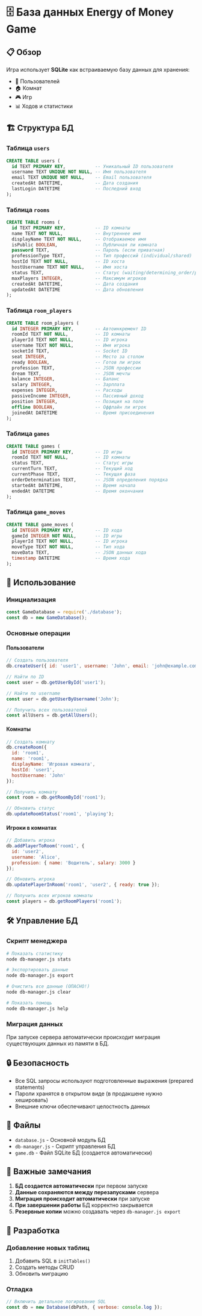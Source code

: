 # 🗄️ База данных Energy of Money Game

## 📋 Обзор

Игра использует **SQLite** как встраиваемую базу данных для хранения:
- 👥 Пользователей
- 🏠 Комнат
- 🎮 Игр
- 📊 Ходов и статистики

## 🏗️ Структура БД

### Таблица `users`
```sql
CREATE TABLE users (
  id TEXT PRIMARY KEY,           -- Уникальный ID пользователя
  username TEXT UNIQUE NOT NULL, -- Имя пользователя
  email TEXT UNIQUE NOT NULL,    -- Email пользователя
  createdAt DATETIME,            -- Дата создания
  lastLogin DATETIME             -- Последний вход
);
```

### Таблица `rooms`
```sql
CREATE TABLE rooms (
  id TEXT PRIMARY KEY,           -- ID комнаты
  name TEXT NOT NULL,            -- Внутреннее имя
  displayName TEXT NOT NULL,     -- Отображаемое имя
  isPublic BOOLEAN,              -- Публичная ли комната
  password TEXT,                 -- Пароль (если приватная)
  professionType TEXT,           -- Тип профессий (individual/shared)
  hostId TEXT NOT NULL,          -- ID хоста
  hostUsername TEXT NOT NULL,    -- Имя хоста
  status TEXT,                   -- Статус (waiting/determining_order/playing)
  maxPlayers INTEGER,            -- Максимум игроков
  createdAt DATETIME,            -- Дата создания
  updatedAt DATETIME             -- Дата обновления
);
```

### Таблица `room_players`
```sql
CREATE TABLE room_players (
  id INTEGER PRIMARY KEY,        -- Автоинкремент ID
  roomId TEXT NOT NULL,          -- ID комнаты
  playerId TEXT NOT NULL,        -- ID игрока
  username TEXT NOT NULL,        -- Имя игрока
  socketId TEXT,                 -- Socket ID
  seat INTEGER,                  -- Место за столом
  ready BOOLEAN,                 -- Готов ли игрок
  profession TEXT,               -- JSON профессии
  dream TEXT,                    -- JSON мечты
  balance INTEGER,               -- Баланс
  salary INTEGER,                -- Зарплата
  expenses INTEGER,              -- Расходы
  passiveIncome INTEGER,         -- Пассивный доход
  position INTEGER,              -- Позиция на поле
  offline BOOLEAN,               -- Оффлайн ли игрок
  joinedAt DATETIME              -- Время присоединения
);
```

### Таблица `games`
```sql
CREATE TABLE games (
  id INTEGER PRIMARY KEY,        -- ID игры
  roomId TEXT NOT NULL,          -- ID комнаты
  status TEXT,                   -- Статус игры
  currentTurn TEXT,              -- Текущий ход
  currentPhase TEXT,             -- Текущая фаза
  orderDetermination TEXT,       -- JSON определения порядка
  startedAt DATETIME,            -- Время начала
  endedAt DATETIME               -- Время окончания
);
```

### Таблица `game_moves`
```sql
CREATE TABLE game_moves (
  id INTEGER PRIMARY KEY,        -- ID хода
  gameId INTEGER NOT NULL,       -- ID игры
  playerId TEXT NOT NULL,        -- ID игрока
  moveType TEXT NOT NULL,        -- Тип хода
  moveData TEXT,                 -- JSON данных хода
  timestamp DATETIME             -- Время хода
);
```

## 🚀 Использование

### Инициализация
```javascript
const GameDatabase = require('./database');
const db = new GameDatabase();
```

### Основные операции

#### Пользователи
```javascript
// Создать пользователя
db.createUser({ id: 'user1', username: 'John', email: 'john@example.com' });

// Найти по ID
const user = db.getUserById('user1');

// Найти по username
const user = db.getUserByUsername('John');

// Получить всех пользователей
const allUsers = db.getAllUsers();
```

#### Комнаты
```javascript
// Создать комнату
db.createRoom({
  id: 'room1',
  name: 'room1',
  displayName: 'Игровая комната',
  hostId: 'user1',
  hostUsername: 'John'
});

// Получить комнату
const room = db.getRoomById('room1');

// Обновить статус
db.updateRoomStatus('room1', 'playing');
```

#### Игроки в комнатах
```javascript
// Добавить игрока
db.addPlayerToRoom('room1', {
  id: 'user2',
  username: 'Alice',
  profession: { name: 'Водитель', salary: 3000 }
});

// Обновить игрока
db.updatePlayerInRoom('room1', 'user2', { ready: true });

// Получить всех игроков комнаты
const players = db.getRoomPlayers('room1');
```

## 🛠️ Управление БД

### Скрипт менеджера
```bash
# Показать статистику
node db-manager.js stats

# Экспортировать данные
node db-manager.js export

# Очистить все данные (ОПАСНО!)
node db-manager.js clear

# Показать помощь
node db-manager.js help
```

### Миграция данных
При запуске сервера автоматически происходит миграция существующих данных из памяти в БД.

## 🔒 Безопасность

- Все SQL запросы используют подготовленные выражения (prepared statements)
- Пароли хранятся в открытом виде (в продакшене нужно хешировать)
- Внешние ключи обеспечивают целостность данных

## 📁 Файлы

- `database.js` - Основной модуль БД
- `db-manager.js` - Скрипт управления БД
- `game.db` - Файл SQLite БД (создается автоматически)

## 🚨 Важные замечания

1. **БД создается автоматически** при первом запуске
2. **Данные сохраняются между перезапусками** сервера
3. **Миграция происходит автоматически** при запуске
4. **При завершении работы** БД корректно закрывается
5. **Резервные копии** можно создавать через `db-manager.js export`

## 🔧 Разработка

### Добавление новых таблиц
1. Добавить SQL в `initTables()`
2. Создать методы CRUD
3. Обновить миграцию

### Отладка
```javascript
// Включить детальное логирование SQL
const db = new Database(dbPath, { verbose: console.log });
```
